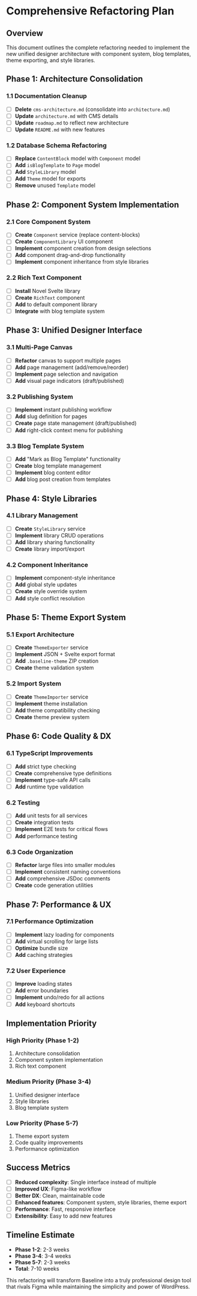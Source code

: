 # Comprehensive Refactoring Plan

## Overview

This document outlines the complete refactoring needed to implement the new unified designer architecture with component system, blog templates, theme exporting, and style libraries.

## Phase 1: Architecture Consolidation

### 1.1 Documentation Cleanup
- [ ] **Delete** `cms-architecture.md` (consolidate into `architecture.md`)
- [ ] **Update** `architecture.md` with CMS details
- [ ] **Update** `roadmap.md` to reflect new architecture
- [ ] **Update** `README.md` with new features

### 1.2 Database Schema Refactoring
- [ ] **Replace** `ContentBlock` model with `Component` model
- [ ] **Add** `isBlogTemplate` to `Page` model
- [ ] **Add** `StyleLibrary` model
- [ ] **Add** `Theme` model for exports
- [ ] **Remove** unused `Template` model

## Phase 2: Component System Implementation

### 2.1 Core Component System
- [ ] **Create** `Component` service (replace content-blocks)
- [ ] **Create** `ComponentLibrary` UI component
- [ ] **Implement** component creation from design selections
- [ ] **Add** component drag-and-drop functionality
- [ ] **Implement** component inheritance from style libraries

### 2.2 Rich Text Component
- [ ] **Install** Novel Svelte library
- [ ] **Create** `RichText` component
- [ ] **Add** to default component library
- [ ] **Integrate** with blog template system

## Phase 3: Unified Designer Interface

### 3.1 Multi-Page Canvas
- [ ] **Refactor** canvas to support multiple pages
- [ ] **Add** page management (add/remove/reorder)
- [ ] **Implement** page selection and navigation
- [ ] **Add** visual page indicators (draft/published)

### 3.2 Publishing System
- [ ] **Implement** instant publishing workflow
- [ ] **Add** slug definition for pages
- [ ] **Create** page state management (draft/published)
- [ ] **Add** right-click context menu for publishing

### 3.3 Blog Template System
- [ ] **Add** "Mark as Blog Template" functionality
- [ ] **Create** blog template management
- [ ] **Implement** blog content editor
- [ ] **Add** blog post creation from templates

## Phase 4: Style Libraries

### 4.1 Library Management
- [ ] **Create** `StyleLibrary` service
- [ ] **Implement** library CRUD operations
- [ ] **Add** library sharing functionality
- [ ] **Create** library import/export

### 4.2 Component Inheritance
- [ ] **Implement** component-style inheritance
- [ ] **Add** global style updates
- [ ] **Create** style override system
- [ ] **Add** style conflict resolution

## Phase 5: Theme Export System

### 5.1 Export Architecture
- [ ] **Create** `ThemeExporter` service
- [ ] **Implement** JSON + Svelte export format
- [ ] **Add** `.baseline-theme` ZIP creation
- [ ] **Create** theme validation system

### 5.2 Import System
- [ ] **Create** `ThemeImporter` service
- [ ] **Implement** theme installation
- [ ] **Add** theme compatibility checking
- [ ] **Create** theme preview system

## Phase 6: Code Quality & DX

### 6.1 TypeScript Improvements
- [ ] **Add** strict type checking
- [ ] **Create** comprehensive type definitions
- [ ] **Implement** type-safe API calls
- [ ] **Add** runtime type validation

### 6.2 Testing
- [ ] **Add** unit tests for all services
- [ ] **Create** integration tests
- [ ] **Implement** E2E tests for critical flows
- [ ] **Add** performance testing

### 6.3 Code Organization
- [ ] **Refactor** large files into smaller modules
- [ ] **Implement** consistent naming conventions
- [ ] **Add** comprehensive JSDoc comments
- [ ] **Create** code generation utilities

## Phase 7: Performance & UX

### 7.1 Performance Optimization
- [ ] **Implement** lazy loading for components
- [ ] **Add** virtual scrolling for large lists
- [ ] **Optimize** bundle size
- [ ] **Add** caching strategies

### 7.2 User Experience
- [ ] **Improve** loading states
- [ ] **Add** error boundaries
- [ ] **Implement** undo/redo for all actions
- [ ] **Add** keyboard shortcuts

## Implementation Priority

### High Priority (Phase 1-2)
1. Architecture consolidation
2. Component system implementation
3. Rich text component

### Medium Priority (Phase 3-4)
1. Unified designer interface
2. Style libraries
3. Blog template system

### Low Priority (Phase 5-7)
1. Theme export system
2. Code quality improvements
3. Performance optimization

## Success Metrics

- [ ] **Reduced complexity**: Single interface instead of multiple
- [ ] **Improved UX**: Figma-like workflow
- [ ] **Better DX**: Clean, maintainable code
- [ ] **Enhanced features**: Component system, style libraries, theme export
- [ ] **Performance**: Fast, responsive interface
- [ ] **Extensibility**: Easy to add new features

## Timeline Estimate

- **Phase 1-2**: 2-3 weeks
- **Phase 3-4**: 3-4 weeks  
- **Phase 5-7**: 2-3 weeks
- **Total**: 7-10 weeks

This refactoring will transform Baseline into a truly professional design tool that rivals Figma while maintaining the simplicity and power of WordPress.

